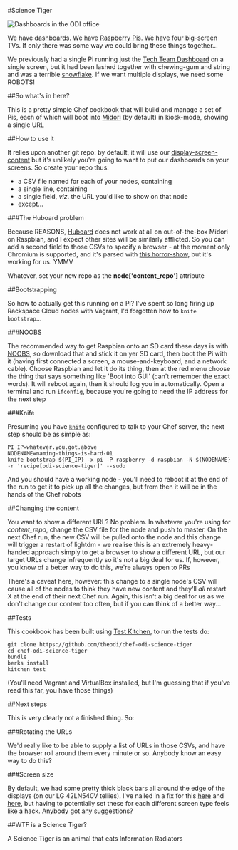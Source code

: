#Science Tiger

![Dashboards in the ODI office](https://i.imgflip.com/8t5qu.jpg)

We have [dashboards](https://github.com/theodi/dashboards/). We have [Raspberry Pis](http://www.raspberrypi.org/). We have four big-screen TVs. If only there was some way we could bring these things together...

We previously had a single Pi running just the [Tech Team Dashboard](http://dashboards.theodi.org/tech) on a single screen, but it had been lashed together with chewing-gum and string and was a terrible [snowflake](http://martinfowler.com/bliki/SnowflakeServer.html). If we want multiple displays, we need some ROBOTS!

##So what's in here?

This is a pretty simple Chef cookbook that will build and manage a set of Pis, each of which will boot into [Midori](http://midori-browser.org/) (by default) in kiosk-mode, showing a single URL

##How to use it

It relies upon another git repo: by default, it will use our [display-screen-content](https://github.com/theodi/display-screen-content) but it's unlikely you're going to want to put our dashboards on your screens. So create your repo thus:

* a CSV file named for each of your nodes, containing
* a single line, containing
* a single field, _viz_. the URL you'd like to show on that node
* except...

###The Huboard problem

Because REASONS, [Huboard](https://huboard.com/) does not work at all on out-of-the-box Midori on Raspbian, and I expect other sites will be similarly afflicted. So you can add a second field to those CSVs to specify a browser - at the moment only Chromium is supported, and it's parsed with [this horror-show](https://github.com/theodi/chef-odi-science-tiger/blob/master/templates/default/runbrowser.erb), but it's working for us. YMMV

Whatever, set your new repo as the __node['content_repo']__ attribute

##Bootstrapping

So how to actually get this running on a Pi? I've spent so long firing up Rackspace Cloud nodes with Vagrant, I'd forgotten how to `knife bootstrap`...

###NOOBS

The recommended way to get Raspbian onto an SD card these days is with [NOOBS](http://www.raspberrypi.org/introducing-the-new-out-of-box-software-noobs/), so download that and stick it on yer SD card, then boot the Pi with it (having first connected a screen, a mouse-and-keyboard, and a network cable). Choose Raspbian and let it do its thing, then at the red menu choose the thing that says something like 'Boot into GUI' (can't remember the exact words). It will reboot again, then it should log you in automatically. Open a terminal and run `ifconfig`, because you're going to need the IP address for the next step

###Knife

Presuming you have [`knife`](http://docs.opscode.com/knife.html) configured to talk to your Chef server, the next step should be as simple as:

    PI_IP=whatever.you.got.above
    NODENAME=naming-things-is-hard-01
    knife bootstrap ${PI_IP} -x pi -P raspberry -d raspbian -N ${NODENAME} -r 'recipe[odi-science-tiger]' --sudo

And you should have a working node - you'll need to reboot it at the end of the run to get it to pick up all the changes, but from then it will be in the hands of the Chef robots

##Changing the content

You want to show a different URL? No problem. In whatever you're using for _content_repo_, change the CSV file for the node and push to master. On the next Chef run, the new CSV will be pulled onto the node and this change will trigger a restart of lightdm - we realise this is an extremely heavy-handed approach simply to get a browser to show a different URL, but our target URLs change infrequently so it's not a big deal for us. If, however, you know of a better way to do this, we're always open to PRs

There's a caveat here, however: this change to a single node's CSV will cause all of the nodes to think they have new content and they'll _all_ restart X at the end of their next Chef run. Again, this isn't a big deal for us as we don't change our content too often, but if you can think of a better way...

##Tests

This cookbook has been built using [Test Kitchen](http://kitchen.ci/), to run the tests do:

    git clone https://github.com/theodi/chef-odi-science-tiger
    cd chef-odi-science-tiger
    bundle
    berks install
    kitchen test

(You'll need Vagrant and VirtualBox installed, but I'm guessing that if you've read this far, you have those things)

##Next steps

This is very clearly not a finished thing. So:

###Rotating the URLs

We'd really like to be able to supply a list of URLs in those CSVs, and have the browser roll around them every minute or so. Anybody know an easy way to do this?

###Screen size

By default, we had some pretty thick black bars all around the edge of the displays (on our LG 42LN540V tellies). I've nailed in a fix for this [here](https://github.com/theodi/chef-odi-science-tiger/blob/master/templates/default/config.txt.erb) and [here](https://github.com/theodi/chef-odi-science-tiger/blob/master/attributes/default.rb), but having to potentially set these for each different screen type feels like a hack. Anybody got any suggestions?

##WTF is a Science Tiger?

A Science Tiger is an animal that eats Information Radiators
